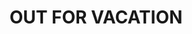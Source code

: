 ---
layout: summer-vacation
title: "OUT FOR VACATION"
# cascade:
# - build:
#     list: local
#     publishResources: false
#     render: never
---